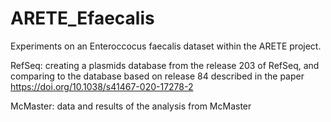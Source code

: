 # ARETE_Efaecalis

Experiments on an Enteroccocus faecalis dataset within the ARETE project.

RefSeq: creating a plasmids database from the release 203 of RefSeq, and comparing to the database based on release 84 described in the paper https://doi.org/10.1038/s41467-020-17278-2

McMaster: data and results of the analysis from McMaster